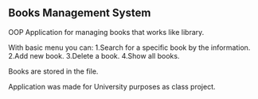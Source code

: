 ## Books Management System

OOP Application for managing books that works like library.

With basic menu you can: 
  1.Search for a specific book by the information.
  2.Add new book.
  3.Delete a book.
  4.Show all books.
  
Books are stored in the file.

Application was made for University purposes as class project.
